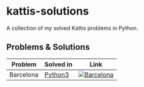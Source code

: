 # kattis-solutions
A collection of my solved Kattis problems in Python.
## Problems & Solutions
| Problem                          | Solved in    | Link                  |
|----------------------------------|--------------|-----------------------|
| Barcelona |  <a href="https://github.com/Raghav510/kattis-solutions/blob/main/Barcelona/Barcelona.py" target="_blank">Python3</a>     |[![Barcelona](https://open.kattis.com/images/site-logo?v=0a3f6018aacf449381741e45cf0ff6ba)](https://open.kattis.com/problems/barcelona) |





